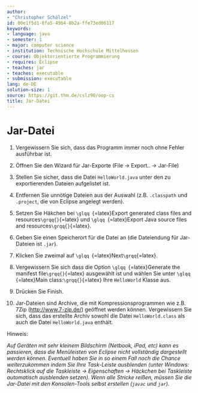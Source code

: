 ```yaml
---
author:
- "Christopher Schölzel"
id: 00e1f5d1-8fa5-49b4-8b2a-ffe73ed06117
keywords:
- language: java
- semester: 1
- major: computer science
- institution: Technische Hochschule Mittelhessen
- course: Objektorientierte Programmierung
- requires: Eclipse
- teaches: jar
- teaches: executable
- submission: executable
lang: de-DE
solution-size: 1
source: https://git.thm.de/cslz90/oop-cs
title: Jar-Datei
---
```


# Jar-Datei

1.  Vergewissern Sie sich, dass das Programm immer noch ohne Fehler
    ausführbar ist.

2.  Öffnen Sie den Wizard für Jar-Exporte (File $\rightarrow$ Export..
    $\rightarrow$ Jar-File)

3.  Stellen Sie sicher, dass die Datei `HelloWorld.java` unter den zu
    exportierenden Dateien aufgelistet ist.

4.  Entfernen Sie unnötige Dateien aus der Auswahl (z.B. `.classpath`
    und `.project`, die von Eclipse angelegt werden).

5.  Setzen Sie Häkchen bei `\glqq `{=latex}Export generated class files
    and resources`\grqq{}`{=latex} und `\glqq `{=latex}Export Java
    source files and resources`\grqq{}`{=latex}.

6.  Geben Sie einen Speicherort für die Datei an (die Dateiendung für
    Jar-Dateien ist `.jar`).

7.  Klicken Sie zweimal auf `\glqq `{=latex}Next`\grqq`{=latex}.

8.  Vergewissern Sie sich dass die Option `\glqq `{=latex}Generate the
    manifest file`\grqq{}`{=latex} ausgewählt ist und wählen Sie unter
    `\glqq `{=latex}Main class:`\grqq{}`{=latex} Ihre `HelloWorld`
    Klasse aus.

9.  Drücken Sie Finish.

10. Jar-Dateien sind Archive, die mit Kompressionsprogrammen wie z.B.
    7Zip (http://www.7-zip.de/) geöffnet werden können. Vergewissern Sie
    sich, dass das erstellte Archiv sowohl die Datei `HelloWorld.class`
    als auch die Datei `HelloWorld.java` enthält.

Hinweis: 

*Auf Geräten mit sehr kleinem Bildschirm (Netbook, iPad, etc) kann es passieren, dass die Menüleisten von Eclipse nicht vollständig dargestellt werden können. Eventuell haben Sie in so einem Fall noch die Chance weiterzukommen indem Sie Ihre Task-Leiste ausblenden (unter Windows: Rechtsklick auf die Taskleiste → Eigenschaften → Häckchen bei Taskleiste automatisch ausblenden setzen). Wenn alle Stricke reißen, müssen Sie die Jar-Datei mit den Konsolen-Tools selbst erstellen (`javac` und `jar`).*
